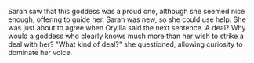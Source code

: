 Sarah saw that this goddess was a proud one, although she seemed nice enough, offering to guide her. Sarah was new, so she could use help. She was just about to agree when Oryllia said the next sentence. A deal? Why would a goddess who clearly knows much more than her wish to strike a deal with her? "What kind of deal?" she questioned, allowing curiosity to dominate her voice.